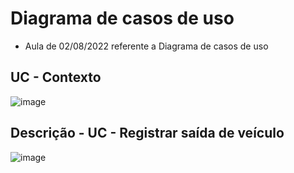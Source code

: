 # Diagrama de casos de uso

- Aula de 02/08/2022 referente a Diagrama de casos de uso

## UC - Contexto

![image](https://user-images.githubusercontent.com/62342894/184907625-2cf358cb-43cc-4a94-b698-9f0fca48e9a0.png)

## Descrição - UC - Registrar saída de veículo

![image](https://user-images.githubusercontent.com/62342894/184907709-d3e70a4f-4a40-4564-b31c-b25278e3a0b5.png)



